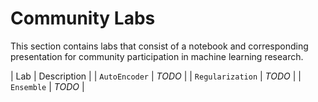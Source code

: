 # Community Labs

This section contains labs that consist of a notebook and corresponding presentation for community participation in machine learning research.

| Lab | Description |
| `AutoEncoder` | *TODO* |
| `Regularization` | *TODO* |
| `Ensemble` | *TODO* |
